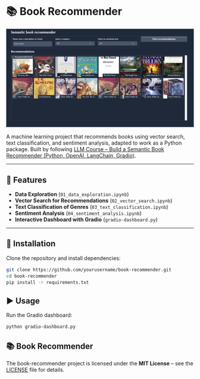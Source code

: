 # 📚 Book Recommender

<p align="center">
  <img src="./images/image_book_recommender.png" alt="Book Recommender Demo" width="800"/>
</p>

A machine learning project that recommends books using vector search, text classification, and sentiment analysis, adapted to work as a Python package. Built by following [LLM Course – Build a Semantic Book Recommender (Python, OpenAI, LangChain, Gradio)](https://www.youtube.com/watch?v=Q7mS1VHm3Yw). 

---

## 🚀 Features
- **Data Exploration** (`01_data_exploration.ipynb`)
- **Vector Search for Recommendations** (`02_vector_search.ipynb`)
- **Text Classification of Genres** (`03_text_classification.ipynb`)
- **Sentiment Analysis** (`04_sentiment_analysis.ipynb`)
- **Interactive Dashboard with Gradio** (`gradio-dashboard.py`)

---

## 🔧 Installation
Clone the repository and install dependencies:

```bash
git clone https://github.com/yourusername/book-recommender.git
cd book-recommender
pip install -r requirements.txt
```

## ▶️ Usage
Run the Gradio dashboard:

```bash
python gradio-dashboard.py
```


## 📚 Book Recommender  

The book-recommender project is licensed under the **MIT License** – see the [LICENSE](LICENSE) file for details.

